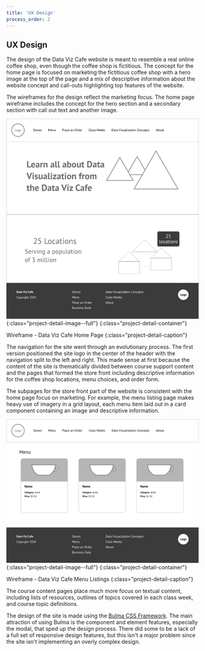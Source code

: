 ```yaml
---
title: 'UX Design'
process_order: 2
---
```


## UX Design

The design of the Data Viz Cafe website is meant to resemble a real online coffee shop, even though the coffee shop is fictitious. The concept for the home page is focused on marketing the fictitious coffee shop with a hero image at the top of the page and a mix of descriptive information about the website concept and call-outs highlighting top features of the website.

The wireframes for the design reflect the marketing focus. The home page wireframe includes the concept for the hero section and a secondary section with call out text and another image.

![Wireframe - Data Viz Cafe Home Page](../../assets/img/project/data-viz-cafe-wireframe-home.png){:class="project-detail-image--full"}
{:class="project-detail-container"}

Wireframe - Data Viz Cafe Home Page
{:class="project-detail-caption"}

The navigation for the site went through an evolutionary process. The first version positioned the site logo in the center of the header with the navigation split to the left and right. This made sense at first because the content of the site is thematically divided between course support content and the pages that formed the store front including descriptive information for the coffee shop locations, menu choices, and order form.

The subpages for the store front part of the website is consistent with the home page focus on marketing. For example, the menu listing page makes heavy use of imagery in a grid layout, each menu item laid out in a card component containing an image and descriptive information.

![Wireframe - Data Viz Cafe Menu Listings](../../assets/img/project/data-viz-cafe-wireframe-menu.png){:class="project-detail-image--full"}
{:class="project-detail-container"}

Wireframe - Data Viz Cafe Menu Listings
{:class="project-detail-caption"}

The course content pages place much more focus on textual content, including lists of resources, outlines of topics covered in each class week, and course topic definitions.

The design of the site is made using the [Bulma CSS Framework](https://bulma.io/). The main attraction of using Bulma is the component and element features, especially the modal, that sped up the design process. There did some to be a lack of a full set of responsive design features, but this isn't a major problem since the site isn't implementing an overly complex design.
